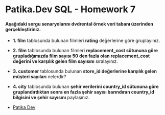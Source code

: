 # Patika.Dev SQL - Homework 7

#### Aşağıdaki sorgu senaryolarını **dvdrental** örnek veri tabanı üzerinden gerçekleştiriniz.

- **1. film** tablosunda bulunan filmleri **rating** değerlerine göre gruplayınız.

- **2. film** tablosunda bulunan filmleri **replacement_cost sütununa göre grupladığımızda film sayısı 50 den fazla olan replacement_cost değerini ve karşılık gelen film sayısını** sıralayınız.

- **3. customer** tablosunda bulunan **store_id değerlerine karşılık gelen müşteri sayıları** nelerdir?

- **4. city** tablosunda bulunan **şehir verilerini country_id sütununa göre gruplandırdıktan sonra en fazla şehir sayısı barındıran country_id bilgisini ve şehir sayısını** paylaşınız.

- [Patika Dev](https://www.patika.dev/tr)
